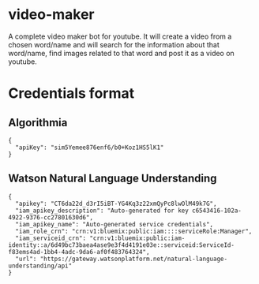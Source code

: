 # video-maker
A complete video maker bot for youtube. It will create a video from a chosen word/name and will search for the information about that word/name, find images related to that word and post it as a video on youtube.


# Credentials format

## Algorithmia

```
{
  "apiKey": "sim5Yemee876enf6/b0+Koz1HS5lK1"
}

```

## Watson Natural Language Understanding
```
{
  "apikey": "CT6da22d_d3rI5iBT-YG4Kq3z22xmQyPc8lwOlM49k7G",
  "iam_apikey_description": "Auto-generated for key c6543416-102a-4922-9376-cc27801630d6",
  "iam_apikey_name": "Auto-generated service credentials",
  "iam_role_crn": "crn:v1:bluemix:public:iam::::serviceRole:Manager",
  "iam_serviceid_crn": "crn:v1:bluemix:public:iam-identity::a/6d49bc73baea4ase9e3f4d4191e03e::serviceid:ServiceId-f83ems4ad-1bb4-4adc-9da6-af0f483764324",
  "url": "https://gateway.watsonplatform.net/natural-language-understanding/api"
}
```